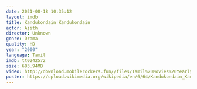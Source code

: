 ```yaml
---
date: 2021-08-18 10:35:12
layout: imdb
title: Kandukondain Kandukondain
actor: Ajith
director: Unknown
genre: Drama
quality: HD
year: "2000"
language: Tamil
imdb: tt0242572
size: 683.94MB
video: http://download.mobilerockers.fun//files/Tamil%20Movies%20Yearly%20Collections/Tamil%202000%20Collections/Kandukondain%20Kandukondain%20(2000)/Kandukondain%20Kandukondain%20(2000)%20Full%20Movies/Kandukondain%20Kandukondain%20(2000)%20HDRip/Kandukondain%20Kandukondain%20(2000)%20HDRip%20Single%20Part.mp4
poster: https://upload.wikimedia.org/wikipedia/en/6/64/Kandukondain_Kandukondain.jpg
---
```

